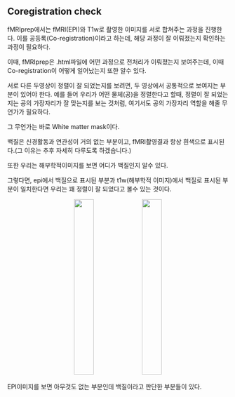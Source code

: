 ## Coregistration check

fMRIprep에서는 fMRI(EPI)와 T1w로 촬영한 이미지를 서로 합쳐주는 과정을 진행한다. 이를 공등록(Co-registration)이라고 하는데, 해당 과정이 잘 이뤄졌는지 확인하는 과정이 필요하다.

이때, fMRIprep은 .html파일에 어떤 과정으로 전처리가 이뤄졌는지 보여주는데, 이때 Co-registration이 어떻게 일어났는지 또한 알수 있다.

서로 다른 두영상이 정렬이 잘 되었는지를 보려면, 두 영상에서 공통적으로 보여지는 부분이 있어야 한다. 예를 들어 우리가 어떤 물체(공)을 정렬한다고 할때, 정렬이 잘 되었는지는 공의 가장자리가 잘 맞는지를 보는 것처럼, 여기서도 공의 가장자리 역할을 해줄 무언가가 필요하다.

그 무언가는 바로 White matter mask이다.

백질은 신경활동과 연관성이 거의 없는 부분이고, fMRI촬영결과 항상 흰색으로 표시된다.(그 이유는 추후 자세히 다루도록 하겠습니다.)

또한 우리는 해부학적이미지를 보면 어디가 백질인지 알수 있다.

그렇다면, epi에서 백질으로 표시된 부분과 t1w(해부학적 이미지)에서 백질로 표시된 부분이 일치한다면 우리는 꽤 정렬이 잘 되었다고 볼수 있는 것이다.


<div align = "center">
  <img src ="https://github.com/user-attachments/assets/9297db42-427b-4530-8b29-ef085da794c7" width = "30%" height = "400px">  
  <img src = "https://github.com/user-attachments/assets/21dec3cb-8bed-4ba3-9591-8e22f2026aae" width = "30%" height = "400px">
</div>

EPI이미지를 보면 아무것도 없는 부분인데 백질이라고 판단한 부분들이 있다.





